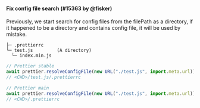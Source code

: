 #### Fix config file search (#15363 by @fisker)

Previously, we start search for config files from the filePath as a directory, if it happened to be a directory and contains config file, it will be used by mistake.

```text
├─ .prettierrc
└─ test.js         (A directory)
  └─ index.min.js
```

```js
// Prettier stable
await prettier.resolveConfigFile(new URL("./test.js", import.meta.url));
// <CWD>/test.js/.prettierrc

// Prettier main
await prettier.resolveConfigFile(new URL("./test.js", import.meta.url));
// <CWD>/.prettierrc
```
